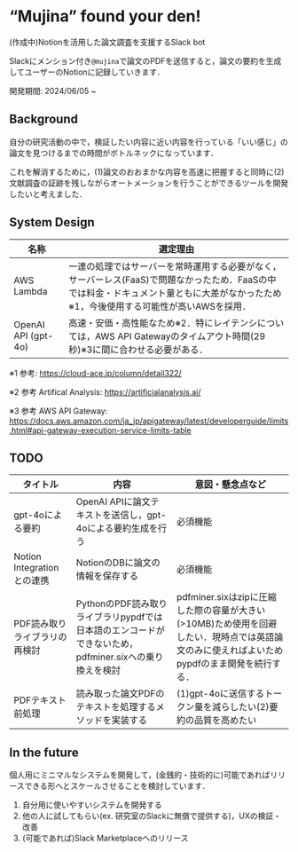 # “Mujina” found your den!
(作成中)Notionを活用した論文調査を支援するSlack bot

Slackにメンション付き`@mujina`で論文のPDFを送信すると，論文の要約を生成してユーザーのNotionに記録していきます．

開発期間: 2024/06/05 ~

## Background

自分の研究活動の中で，検証したい内容に近い内容を行っている「いい感じ」の論文を見つけるまでの時間がボトルネックになっています．

これを解消するために，(1)論文のおおまかな内容を高速に把握すると同時に(2)文献調査の証跡を残しながらオートメーションを行うことができるツールを開発したいと考えました．

## System Design

|名称|選定理由|
| --- | --- |
|AWS Lambda| 一連の処理ではサーバーを常時運用する必要がなく，サーバーレス(FaaS)で問題なかったため．FaaSの中では料金・ドキュメント量ともに大差がなかったため※1，今後使用する可能性が高いAWSを採用． |
|OpenAI API (gpt-4o)| 高速・安価・高性能なため※2．特にレイテンシについては，AWS API Gatewayのタイムアウト時間(29秒)※3に間に合わせる必要がある．|

※1 参考: https://cloud-ace.jp/column/detail322/

※2 参考 Artifical Analysis: https://artificialanalysis.ai/

※3 参考 AWS API Gateway: https://docs.aws.amazon.com/ja_jp/apigateway/latest/developerguide/limits.html#api-gateway-execution-service-limits-table

## TODO

|タイトル|内容|意図・懸念点など|
| --- | --- | --- |
|gpt-4oによる要約|OpenAI APIに論文テキストを送信し，gpt-4oによる要約生成を行う|必須機能|
|Notion Integrationとの連携| NotionのDBに論文の情報を保存する |必須機能|
|PDF読み取りライブラリの再検討|PythonのPDF読み取りライブラリpypdfでは日本語のエンコードができないため，pdfminer.sixへの乗り換えを検討|pdfminer.sixはzipに圧縮した際の容量が大きい(>10MB)ため使用を回避したい．現時点では英語論文のみに使えればよいためpypdfのまま開発を続行する．|
|PDFテキスト前処理|読み取った論文PDFのテキストを処理するメソッドを実装する|(1)gpt-4oに送信するトークン量を減らしたい(2)要約の品質を高めたい|

## In the future
個人用にミニマルなシステムを開発して，(金銭的・技術的に)可能であればリリースできる形へとスケールさせることを検討しています．
 1. 自分用に使いやすいシステムを開発する
 2.  他の人に試してもらい(ex. 研究室のSlackに無償で提供する)，UXの検証・改善
 3. (可能であれば)Slack Marketplaceへのリリース
